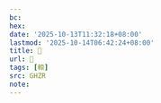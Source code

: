 ```yaml
---
bc:
hex:
date: '2025-10-13T11:32:18+08:00'
lastmod: '2025-10-14T06:42:24+08:00'
title: 󰬛
url: 󰬛
tags: [𨎊]
src: GHZR
note:
---
```

